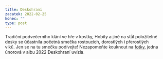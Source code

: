 ```yaml
---
title: Deskohraní
zacatek: 2022-02-25
konec: ""
type: post
---
```

Tradiční podvečerního klání ve hře v kostky, Hobity a jiné na stůl položitelné desky se účastnila početná smečka rostoucích, dorostlých i přerostlých vlků. Jen se na tu smečku podívejte! Nezapomeňte kouknout na [fotky](https://eu.zonerama.com/vlci-keblany/1303470?secret=R29V8G02MMYv0gPl94klH1g49), jedna únorová v albu 2022 Deskohraní uvízla.

![]()
